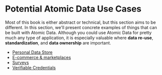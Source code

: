 # Potential Atomic Data Use Cases

Most of this book is either abstract or technical, but this section aims to be different.
In this section, we'll present concrete examples of things that can be built with Atomic Data.
Although you could use Atomic Data for pretty much any type of application, it is especially valuable where **data re-use**, **standardization**, and **data ownership** are important.

<!-- This should align with SUMMARY.md -->
* [Personal Data Store](./personal-data-store.md)
* [E-commerce & marketplaces](./e-commerce.md)
* [Surveys](./surveys.md)
* [Verifiable Credentials](./verifiable-credentials.md)
